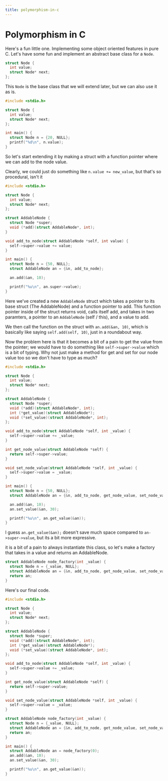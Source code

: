 ```yaml
---
title: polymorphism-in-c
---
```

# Polymorphism in C

Here\'s a fun little one. Implementing some object oriented features in
pure C. Let\'s have some fun and implement an abstract base class for a
`Node`.

```c
struct Node {
  int value;
  struct Node* next;
};
```

This `Node` is the base class that we will extend later, but we can also
use it as is.

```c
#include <stdio.h>

struct Node {
  int value;
  struct Node* next;
};

int main() {
  struct Node n = {20, NULL};
  printf("%d\n", n.value);
}
```

So let\'s start extending it by making a struct with a function pointer
where we can add to the node value.

Clearly, we could just do something like `n.value += new_value`, but
that\'s so procedural, isn\'t it

```c
#include <stdio.h>

struct Node {
  int value;
  struct Node* next;
};

struct AddableNode {
  struct Node *super;
  void (*add)(struct AddableNode*, int);
}

void add_to_node(struct AddableNode *self, int value) {
  self->super->value += value;
}

int main() {
  struct Node n = {50, NULL};
  struct AddableNode an = {&n, add_to_node};

  an.add(&an, 10);

  printf("%u\n", an.super->value);
}
```

Here we\'ve created a new `AddableNode` struct which takes a pointer to
its base struct (The AddableNode) and a function pointer to add. This
function pointer inside of the struct returns void, calls itself add,
and takes in two paramters, a pointer to an `AddableNode` (self / this),
and a value to add.

We then call the function on the struct with `an.add(&an, 10)`, which is
basically like saying `self.add(self, 10)`, just in a roundabout way.

Now the problem here is that it becomes a bit of a pain to get the value
from the pointer; we would have to do something like
`self->super->value` which is a bit of typing. Why not just make a
method for get and set for our node value too so we don\'t have to type
as much?

```c
#include <stdio.h>

struct Node {
  int value;
  struct Node* next;
};

struct AddableNode {
  struct Node *super;
  void (*add)(struct AddableNode*, int);
  int (*get_value)(struct AddableNode*);
  void (*set_value)(struct AddableNode*, int);
};

void add_to_node(struct AddableNode *self, int _value) {
  self->super->value += _value;
}

int get_node_value(struct AddableNode *self) {
  return self->super->value;
}

void set_node_value(struct AddableNode *self, int _value) {
  self->super->value = _value;
}

int main() {
  struct Node n = {50, NULL};
  struct AddableNode an = {&n, add_to_node, get_node_value, set_node_value};

  an.add(&an, 10);
  an.set_value(&an, 30);

  printf("%u\n", an.get_value(&an));
}
```

I guess `an.get_value(&an);` doesn\'t save much space compared to
`an->super->value`, but its a bit more expressive.

it is a bit of a pain to always instantiate this class, so let\'s make a
factory that takes in a value and returns an AddableNode.

```c
struct AddableNode node_factory(int _value) {
  struct Node n = {_value, NULL};
  struct AddableNode an = {&n, add_to_node, get_node_value, set_node_value};
  return an;
}
```

Here\'s our final code.

```c
#include <stdio.h>

struct Node {
  int value;
  struct Node* next;
};

struct AddableNode {
  struct Node *super;
  void (*add)(struct AddableNode*, int);
  int (*get_value)(struct AddableNode*);
  void (*set_value)(struct AddableNode*, int);
};

void add_to_node(struct AddableNode *self, int _value) {
  self->super->value += _value;
}

int get_node_value(struct AddableNode *self) {
  return self->super->value;
}

void set_node_value(struct AddableNode *self, int _value) {
  self->super->value = _value;
}

struct AddableNode node_factory(int _value) {
  struct Node n = {_value, NULL};
  struct AddableNode an = {&n, add_to_node, get_node_value, set_node_value};
  return an;
}

int main() {
  struct AddableNode an = node_factory(0);
  an.add(&an, 10);
  an.set_value(&an, 30);

  printf("%u\n", an.get_value(&an));
}
```
